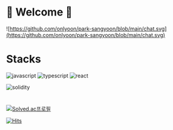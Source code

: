 <div >

# 🙌 Welcome 🙌
![https://github.com/onlyoon/park-sangyoon/blob/main/chat.svg](https://github.com/onlyoon/park-sangyoon/blob/main/chat.svg)

# Stacks
![javascript](https://img.shields.io/badge/JavaScript-F7DF1E.svg?&style=for-the-badge&logo=JavaScript&logoColor=black)
![typescript](https://img.shields.io/badge/typescript-3178C6.svg?&style=for-the-badge&logo=typescript&logoColor=white)
![react](https://img.shields.io/badge/react-61DAFB.svg?&style=for-the-badge&logo=react&logoColor=363636)


![solidity](https://img.shields.io/badge/solidity-363636.svg?&style=for-the-badge&logo=solidity&logoColor=white)

# 

 [![Solved.ac프로필](http://mazassumnida.wtf/api/mini/generate_badge?boj=parkyoon97)](https://solved.ac/parkyoon97)

 [![Hits](https://hits.seeyoufarm.com/api/count/incr/badge.svg?url=https%3A%2F%2Fgithub.com%2Fonlyoon&count_bg=%23317773&title_bg=%23E2D1F9&icon=github.svg&icon_color=%23000000&title=hits&edge_flat=false)](https://hits.seeyoufarm.com)

</div>
